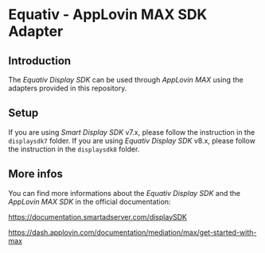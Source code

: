 Equativ - AppLovin MAX SDK Adapter
==============================================

Introduction
------------
The _Equativ Display SDK_ can be used through _AppLovin MAX_ using the adapters provided in this repository.

Setup
-----

If you are using _Smart Display SDK_ v7.x, please follow the instruction in the `displaysdk7` folder.
If you are using _Equativ Display SDK_ v8.x, please follow the instruction in the `displaysdk8` folder.

More infos
----------
You can find more informations about the _Equativ Display SDK_ and the _AppLovin MAX SDK_ in the official documentation:

https://documentation.smartadserver.com/displaySDK

https://dash.applovin.com/documentation/mediation/max/get-started-with-max